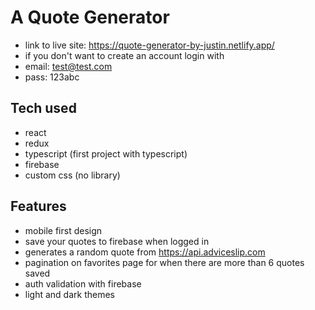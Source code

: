 # A Quote Generator

* link to live site: https://quote-generator-by-justin.netlify.app/
* if you don't want to create an account login with
* email: test@test.com 
* pass: 123abc

## Tech used

* react
* redux
* typescript (first project with typescript)
* firebase
* custom css (no library)

## Features

* mobile first design
* save your quotes to firebase when logged in
* generates a random quote from https://api.adviceslip.com
* pagination on favorites page for when there are more than 6 quotes saved
* auth validation with firebase
* light and dark themes
